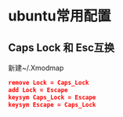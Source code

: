 # ubuntu常用配置

## Caps Lock 和 Esc互换
新建~/.Xmodmap
``` json
remove Lock = Caps_Lock
add Lock = Escape
keysym Caps_Lock = Escape
keysym Escape = Caps_Lock
```

